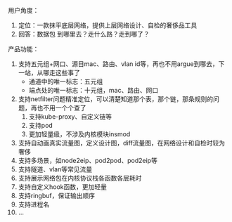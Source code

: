 用户角度：

1. 定位：一款抹平底层网络，提供上层网络设计、自检的奢侈品工具
2. 回答：数据包 到哪里去？走什么路？走到哪了？

产品功能：

1. 支持五元组+网口、源目mac、路由、vlan id等，再也不用argue到哪去，下一站，从哪走这些事了
    - 通道中的唯一标志：五元组
    - 端点处的唯一标志：十元组，mac、路由、网口
2. 支持netfilter问题精准定位，可以清楚知道那个表，那个链，那条规则的问题，再也不用一个个查了
    1. 支持kube-proxy、自定义链等
    2. 支持pod
    3. 更加轻量级，不涉及内核模块insmod
3. 支持自动画真实流量图，定义设计图，diff流量图，在网络设计和自检时较为奢侈
4. 支持多场景，如node2eip、pod2pod、pod2eip等
5. 支持隧道、vlan等常见流量
6. 支持展示网络包在内核协议栈各函数各层耗时
7. 支持自定义hook函数，更加轻量
8. 支持ringbuf，保证输出顺序
9. 支持进程名
10. ...